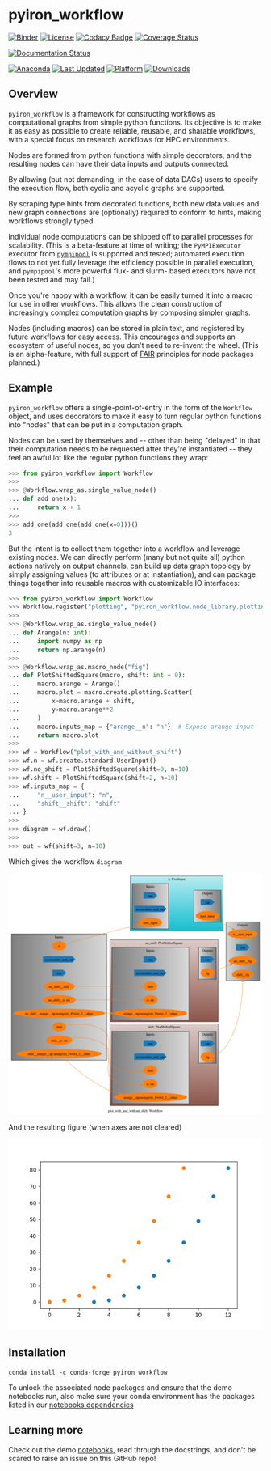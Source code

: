 # pyiron_workflow

[![Binder](https://mybinder.org/badge_logo.svg)](https://mybinder.org/v2/gh/pyiron/pyiron_workflow/HEAD)
[![License](https://img.shields.io/badge/License-BSD_3--Clause-blue.svg)](https://opensource.org/licenses/BSD-3-Clause)
[![Codacy Badge](https://app.codacy.com/project/badge/Grade/0b4c75adf30744a29de88b5959246882)](https://app.codacy.com/gh/pyiron/pyiron_workflow/dashboard?utm_source=gh&utm_medium=referral&utm_content=&utm_campaign=Badge_grade)
[![Coverage Status](https://coveralls.io/repos/github/pyiron/pyiron_workflow/badge.svg?branch=main)](https://coveralls.io/github/pyiron/pyiron_workflow?branch=main)

[![Documentation Status](https://readthedocs.org/projects/pyiron-workflow/badge/?version=latest)](https://pyiron-workflow.readthedocs.io/en/latest/?badge=latest)

[![Anaconda](https://anaconda.org/conda-forge/pyiron_workflow/badges/version.svg)](https://anaconda.org/conda-forge/pyiron_workflow)
[![Last Updated](https://anaconda.org/conda-forge/pyiron_workflow/badges/latest_release_date.svg
)](https://anaconda.org/conda-forge/pyiron_workflow)
[![Platform](https://anaconda.org/conda-forge/pyiron_workflow/badges/platforms.svg)](https://anaconda.org/conda-forge/pyiron_workflow)
[![Downloads](https://anaconda.org/conda-forge/pyiron_workflow/badges/downloads.svg)](https://anaconda.org/conda-forge/pyiron_workflow)

## Overview

`pyiron_workflow` is a framework for constructing workflows as computational graphs from simple python functions. Its objective is to make it as easy as possible to create reliable, reusable, and sharable workflows, with a special focus on research workflows for HPC environments.

Nodes are formed from python functions with simple decorators, and the resulting nodes can have their data inputs and outputs connected. 

By allowing (but not demanding, in the case of data DAGs) users to specify the execution flow, both cyclic and acyclic graphs are supported. 

By scraping type hints from decorated functions, both new data values and new graph connections are (optionally) required to conform to hints, making workflows strongly typed.

Individual node computations can be shipped off to parallel processes for scalability. (This is a beta-feature at time of writing; the `PyMPIExecutor` executor from [`pympipool`](https://github.com/pyiron/pympipool) is supported and tested; automated execution flows to not yet fully leverage the efficiency possible in parallel execution, and `pympipool`'s more powerful flux- and slurm- based executors have not been tested and may fail.)

Once you're happy with a workflow, it can be easily turned it into a macro for use in other workflows. This allows the clean construction of increasingly complex computation graphs by composing simpler graphs.

Nodes (including macros) can be stored in plain text, and registered by future workflows for easy access. This encourages and supports an ecosystem of useful nodes, so you don't need to re-invent the wheel. (This is an alpha-feature, with full support of [FAIR](https://en.wikipedia.org/wiki/FAIR_data) principles for node packages planned.)

## Example

`pyiron_workflow` offers a single-point-of-entry in the form of the `Workflow` object, and uses decorators to make it easy to turn regular python functions into "nodes" that can be put in a computation graph.

Nodes can be used by themselves and -- other than being "delayed" in that their computation needs to be requested after they're instantiated -- they feel an awful lot like the regular python functions they wrap:

```python
>>> from pyiron_workflow import Workflow
>>>
>>> @Workflow.wrap_as.single_value_node()
... def add_one(x):
...     return x + 1
>>>
>>> add_one(add_one(add_one(x=0)))()
3

```

But the intent is to collect them together into a workflow and leverage existing nodes. We can directly perform (many but not quite all) python actions natively on output channels, can build up data graph topology by simply assigning values (to attributes or at instantiation), and can package things together into reusable macros with customizable IO interfaces:

```python
>>> from pyiron_workflow import Workflow
>>> Workflow.register("plotting", "pyiron_workflow.node_library.plotting")
>>>
>>> @Workflow.wrap_as.single_value_node()
... def Arange(n: int):
...     import numpy as np
...     return np.arange(n)
>>>
>>> @Workflow.wrap_as.macro_node("fig")
... def PlotShiftedSquare(macro, shift: int = 0):
...     macro.arange = Arange()
...     macro.plot = macro.create.plotting.Scatter(
...         x=macro.arange + shift,
...         y=macro.arange**2
...     )
...     macro.inputs_map = {"arange__n": "n"}  # Expose arange input
...     return macro.plot
>>> 
>>> wf = Workflow("plot_with_and_without_shift")
>>> wf.n = wf.create.standard.UserInput()
>>> wf.no_shift = PlotShiftedSquare(shift=0, n=10)
>>> wf.shift = PlotShiftedSquare(shift=2, n=10)
>>> wf.inputs_map = {
...     "n__user_input": "n",
...     "shift__shift": "shift"
... }
>>> 
>>> diagram = wf.draw()
>>> 
>>> out = wf(shift=3, n=10)

```

Which gives the workflow `diagram`

![](_static/readme_diagram.png)

And the resulting figure (when axes are not cleared)

![](_static/readme_fig.png)

## Installation

`conda install -c conda-forge pyiron_workflow`

To unlock the associated node packages and ensure that the demo notebooks run, also make sure your conda environment has the packages listed in our [notebooks dependencies](../.ci_support/environment-notebooks.yml)

## Learning more

Check out the demo [notebooks](../notebooks), read through the docstrings, and don't be scared to raise an issue on this GitHub repo!